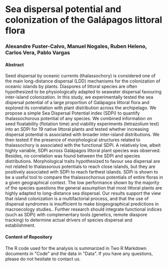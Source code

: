 # Sea dispersal potential and colonization of the Galápagos littoral flora
### Alexandre Fuster-Calvo, Manuel Nogales, Ruben Heleno, Carlos Vera, Pablo Vargas 

#### Abstract 
Seed dispersal by oceanic currents (thalassochory) is considered one of the main long-distance dispersal (LDD) mechanisms for the colonization of oceanic islands by plants. Diaspores of littoral species are often hypothesized to be physiologically adapted to seawater dispersal favouring inter-island colonization. In this study, we experimentally tested the sea dispersal potential  of a large proportion of Galápagos littoral flora and explored its correlation with plant distribution across the archipelago. We propose a simple Sea Dispersal Potential index (SDPi) to quantify thalassochorous potential  of any species. 
We combined information on seed floatability (flotation time) and viability experiments (tetrazolium test) into an SDPi for 19 native littoral plants and tested whether increasing dispersal potential is associated with broader inter-island distributions. We then tested if the presence of morphological structures related to thalassochory is associated with the functional SDPi.
A relatively low, albeit highly variable, SDPi across Galápagos littoral plant species was observed. Besides, no correlation was found between the SDPi and species distributions. Morphological traits hypothesized to favour sea dispersal are not related to thalassorous potentials to reach close islands, but they are positively associated with SDPi to reach farthest islands. 
SDPi is shown  to be a useful tool to compare the thalassochorous potentials of entire floras in a given geographical context. The low performance shown by the majority of the species questions the general assumption that most littoral plants are highly adapted to long-distance sea dispersal. Our results support the view that island colonization is a multifactorial process, and that the use of dispersal syndromes is insufficient to make biogeographical predictions in macroecology studies.. Further research should integrate functional indices (such as SDPi) with complementary tools (genetics, remote diaspore tracking) to determine actual drivers of species dispersal and establishment.


#### Content of Repository
The R code used for the analysis is summarized in Two R Markdown documents in "Code" and the data in "Data". If you have any questions, please do not hesitate to contact us.

